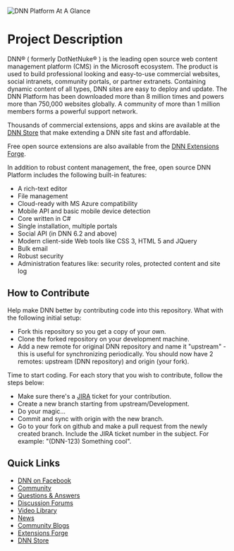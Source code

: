 ![DNN Platform At A Glance](dnnplatform.png)

Project Description
==================
DNN® ( formerly DotNetNuke® ) is the leading open source web content management platform (CMS) in the Microsoft ecosystem. The product is used to build professional looking and easy-to-use commercial websites, social intranets, community portals, or partner extranets. Containing dynamic content of all types, DNN sites are easy to deploy and update. The DNN Platform has been downloaded more than 8 million times and powers more than 750,000 websites globally. A community of more than 1 million members forms a powerful support network. 

Thousands of commercial extensions, apps and skins are available at the [DNN Store](http://store.dnnsoftware.com/) that make extending a DNN site fast and affordable.

Free open source extensions are also available from the [DNN Extensions Forge](http://www.dnnsoftware.com/Community/Download/DNN-Forge).

In addition to robust content management, the free, open source DNN Platform includes the following built-in features:

* A rich-text editor
* File management
* Cloud-ready with MS Azure compatibility
* Mobile API and basic mobile device detection
* Core written in C#
* Single installation, multiple portals
* Social API (in DNN 6.2 and above)
* Modern client-side Web tools like CSS 3, HTML 5 and JQuery
* Bulk email
* Robust security
* Administration features like: security roles, protected content and site log


How to Contribute
-----------------

Help make DNN better by contributing code into this repository. What with the following initial setup:

* Fork this repository so you get a copy of your own.
* Clone the forked repository on your development machine.
* Add a new remote for original DNN repository and name it "upstream" - this is useful for synchronizing periodically. You should now have 2 remotes: upstream (DNN repository) and origin (your fork).

Time to start coding. For each story that you wish to contribute, follow the steps below:

* Make sure there's a [JIRA](https://dnntracker.atlassian.net) ticket for your contribution.
* Create a new branch starting from upstream/Development.
* Do your magic...
* Commit and sync with origin with the new branch.
* Go to your fork on github and make a pull request from the newly created branch. Include the JIRA ticket number in the subject. For example: "(DNN-123) Something cool".


Quick Links
-----------
* [DNN on Facebook](http://www.facebook.com/dotnetnuke)
* [Community](http://www.dnnsoftware.com/Community)
* [Questions & Answers](http://answers.dnnsoftware.com/)
* [Discussion Forums](http://forums.dnnsoftware.com/)
* [Video Library](http://www.dnnsoftware.com/videos)
* [News](http://www.dnnsoftware.com/About/In-The-News/Press-Releases)
* [Community Blogs](http://www.dnnsoftware.com/community-blog)
* [Extensions Forge](http://www.dnnsoftware.com/Community/Download/DNN-Forge)
* [DNN Store](http://store.dnnsoftware.com/)
